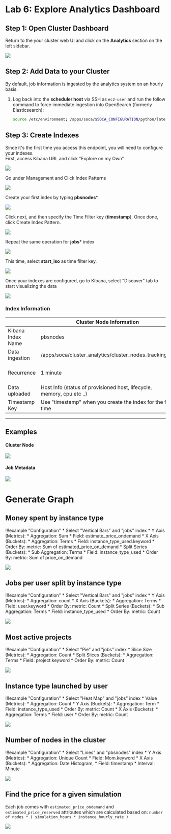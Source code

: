 # Lab 6: Explore Analytics Dashboard

## Step 1: Open Cluster Dashboard

Return to the your cluster web UI and click on the **Analytics** section on the left sidebar.

![](../../../imgs/ws-analytics-5.png)


## Step 2: Add Data to your Cluster

By default, job information is ingested by the analytics system on an hourly basis.

1. Log back into the **scheduler host** via SSH as `ec2-user` and run the follow command to force immediate ingestion into OpenSearch (formerly Elasticsearch):

    ```bash
    source /etc/environment; /apps/soca/$SOCA_CONFIGURATION/python/latest/bin/python3 /apps/soca/$SOCA_CONFIGURATION/cluster_analytics/job_tracking.py
    ```

## Step 3: Create Indexes

Since it's the first time you access this endpoint, you will need to configure your indexes.  
First, access Kibana URL and click "Explore on my Own"

![](../../../imgs/kibana-1.png)

Go under Management and Click Index Patterns

![](../../../imgs/kibana-2.png)

Create your first index by typing **pbsnodes***.

![](../../../imgs/ws-analytics-1.png)

Click next, and then specify the Time Filter key (**timestamp**). Once done, click Create Index Pattern.

![](../../../imgs/ws-analytics-2.png)

Repeat the same operation for **jobs*** index 

![](../../../imgs/ws-analytics-3.png)

This time,  select **start_iso** as time filter key.

![](../../../imgs/ws-analytics-4.png)


Once your indexes are configured, go to Kibana, select "Discover" tab to start visualizing the data

![](../../../imgs/kibana-5.png)

### Index Information

|  | Cluster Node Information | Job Information |
| ------------------------ | ----------- | ---------- | 
| Kibana Index Name       | pbsnodes         | jobs        | 
| Data ingestion       | /apps/soca/cluster_analytics/cluster_nodes_tracking.py         | /apps/soca/cluster_analytics/job_tracking.py        | 
| Recurrence     | 1 minute         | 1 hour **(note: job must be terminated to be shown on OpenSearch (formerly Elasticsearch))**       | 
| Data uploaded         | Host Info (status of provisioned host, lifecycle, memory, cpu etc ..)         | Job Info (allocated hardware, licenses, simulation cost, job owner, instance type ...)        | 
| Timestamp Key   | Use "timestamp" when you create the index for the first time         | use "start_iso" when you create the index for the first time        | 

____

## Examples

#### Cluster Node

![](../../../imgs/kibana-6.png)


#### Job Metadata

![](../../../imgs/kibana-7.png)



# Generate Graph

## Money spent by instance type

!!!example "Configuration"
    * Select "Vertical Bars" and "jobs" index
    * Y Axis (Metrics):
        * Aggregation: Sum
        * Field: estimate_price_ondemand
    * X Axis (Buckets):
        * Aggregation: Terms
        * Field: instance_type_used.keyword
        * Order By: metric: Sum of estimated_price_on_demand
    * Split Series (Buckets):
        * Sub Aggregation: Terms
        * Field: instance_type_used
        * Order By:  metric: Sum of price_on_demand


![](../../../imgs/dashboard-2.png)


## Jobs per user split by instance type

!!!example "Configuration"
    * Select "Vertical Bars" and "jobs" index
    * Y Axis (Metrics):
        * Aggregation: count
    * X Axis (Buckets):
        * Aggregation: Terms
        * Field: user.keyword
        * Order By: metric: Count
    * Split Series (Buckets):
        * Sub Aggregation: Terms
        * Field: instance_type_used
        * Order By: metric: Count
 
![](../../../imgs/dashboard-9.png)  
    
## Most active projects 

!!!example "Configuration"
    * Select "Pie" and "jobs" index
    * Slice Size (Metrics):
        * Aggregation: Count
    * Split Slices (Buckets):
        * Aggregation: Terms
        * Field: project.keyword
        * Order By: metric: Count
    

![](../../../imgs/dashboard-3.png)


## Instance type launched by user

!!!example "Configuration"
    * Select "Heat Map" and "jobs" index
    * Value (Metrics):
        * Aggregation: Count
    * Y Axis (Buckets):
        * Aggregation: Term
        * Field: instance_type_used
        * Order By: metric: Count
    * X Axis (Buckets):
        * Aggregation: Terms
        * Field: user
        * Order By: metric: Count

![](../../../imgs/dashboard-5.png)

## Number of nodes in the cluster

!!!example "Configuration"
    * Select "Lines" and "pbsnodes" index
    * Y Axis (Metrics):
        * Aggregation: Unique Count
        * Field: Mom.keyword
    * X Axis (Buckets):
        * Aggregation: Date Histogram,
        * Field: timestamp
        * Interval: Minute

![](../../../imgs/dashboard-7.png)


## Find the price for a given simulation

Each job comes with `estimated_price_ondemand` and `estimated_price_reserved` attributes which are calculated based on: `number of nodes * ( simulation_hours * instance_hourly_rate ) `

![](../../../imgs/dashboard-1.png)
